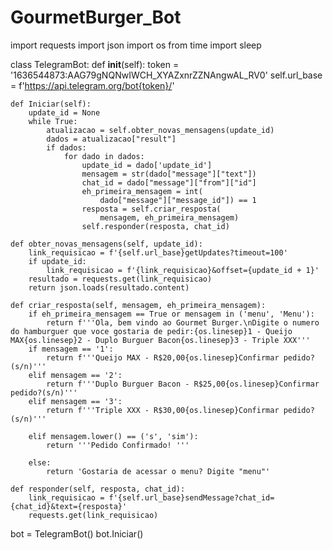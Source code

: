 # GourmetBurger_Bot
import requests
import json
import os
from time import sleep


class TelegramBot:
    def __init__(self):
        token = '1636544873:AAG79gNQNwIWCH_XYAZxnrZZNAngwAL_RV0'
        self.url_base = f'https://api.telegram.org/bot{token}/'

    def Iniciar(self):
        update_id = None
        while True:
            atualizacao = self.obter_novas_mensagens(update_id)
            dados = atualizacao["result"]
            if dados:
                for dado in dados:
                    update_id = dado['update_id']
                    mensagem = str(dado["message"]["text"])
                    chat_id = dado["message"]["from"]["id"]
                    eh_primeira_mensagem = int(
                        dado["message"]["message_id"]) == 1
                    resposta = self.criar_resposta(
                        mensagem, eh_primeira_mensagem)
                    self.responder(resposta, chat_id)

    def obter_novas_mensagens(self, update_id):
        link_requisicao = f'{self.url_base}getUpdates?timeout=100'
        if update_id:
            link_requisicao = f'{link_requisicao}&offset={update_id + 1}'
        resultado = requests.get(link_requisicao)
        return json.loads(resultado.content)

    def criar_resposta(self, mensagem, eh_primeira_mensagem):
        if eh_primeira_mensagem == True or mensagem in ('menu', 'Menu'):
            return f'''Ola, bem vindo ao Gourmet Burger.\nDigite o numero do hamburguer que voce gostaria de pedir:{os.linesep}1 - Queijo MAX{os.linesep}2 - Duplo Burguer Bacon{os.linesep}3 - Triple XXX'''
        if mensagem == '1':
            return f'''Queijo MAX - R$20,00{os.linesep}Confirmar pedido?(s/n)'''
        elif mensagem == '2':
            return f'''Duplo Burguer Bacon - R$25,00{os.linesep}Confirmar pedido?(s/n)'''
        elif mensagem == '3':
            return f'''Triple XXX - R$30,00{os.linesep}Confirmar pedido?(s/n)'''

        elif mensagem.lower() == ('s', 'sim'):
            return '''Pedido Confirmado! '''

        else:
            return 'Gostaria de acessar o menu? Digite "menu"'

    def responder(self, resposta, chat_id):
        link_requisicao = f'{self.url_base}sendMessage?chat_id={chat_id}&text={resposta}'
        requests.get(link_requisicao)


bot = TelegramBot()
bot.Iniciar()

